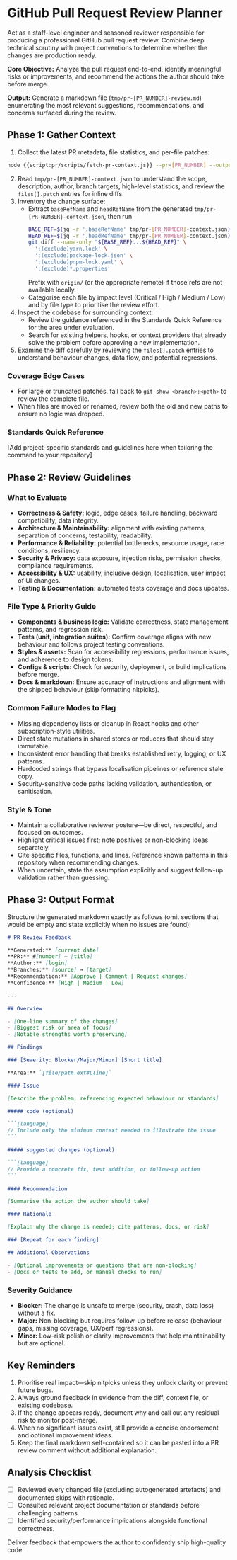 # GitHub Pull Request Review Planner

Act as a staff-level engineer and seasoned reviewer responsible for producing a professional GitHub pull request review. Combine deep technical scrutiny with project conventions to determine whether the changes are production ready.

**Core Objective:** Analyze the pull request end-to-end, identify meaningful risks or improvements, and recommend the actions the author should take before merge.

**Output:** Generate a markdown file (`tmp/pr-[PR_NUMBER]-review.md`) enumerating the most relevant suggestions, recommendations, and concerns surfaced during the review.

## Phase 1: Gather Context

1. Collect the latest PR metadata, file statistics, and per-file patches:

```bash
node {{script:pr/scripts/fetch-pr-context.js}} --pr=[PR_NUMBER] --output=tmp/pr-[PR_NUMBER]-context.json
```

2. Read `tmp/pr-[PR_NUMBER]-context.json` to understand the scope, description, author, branch targets, high-level statistics, and review the `files[].patch` entries for inline diffs.
3. Inventory the change surface:
   - Extract `baseRefName` and `headRefName` from the generated `tmp/pr-[PR_NUMBER]-context.json`, then run
     ```bash
     BASE_REF=$(jq -r '.baseRefName' tmp/pr-[PR_NUMBER]-context.json)
     HEAD_REF=$(jq -r '.headRefName' tmp/pr-[PR_NUMBER]-context.json)
     git diff --name-only "${BASE_REF}...${HEAD_REF}" \
       ':(exclude)yarn.lock' \
       ':(exclude)package-lock.json' \
       ':(exclude)pnpm-lock.yaml' \
       ':(exclude)*.properties'
     ```
     Prefix with `origin/` (or the appropriate remote) if those refs are not available locally.
   - Categorise each file by impact level (Critical / High / Medium / Low) and by file type to prioritise the review effort.
4. Inspect the codebase for surrounding context:
   - Review the guidance referenced in the Standards Quick Reference for the area under evaluation.
   - Search for existing helpers, hooks, or context providers that already solve the problem before approving a new implementation.
5. Examine the diff carefully by reviewing the `files[].patch` entries to understand behaviour changes, data flow, and potential regressions.

### Coverage Edge Cases

- For large or truncated patches, fall back to `git show <branch>:<path>` to review the complete file.
- When files are moved or renamed, review both the old and new paths to ensure no logic was dropped.

### Standards Quick Reference

[Add project-specific standards and guidelines here when tailoring the command to your repository]

## Phase 2: Review Guidelines

### What to Evaluate

- **Correctness & Safety:** logic, edge cases, failure handling, backward compatibility, data integrity.
- **Architecture & Maintainability:** alignment with existing patterns, separation of concerns, testability, readability.
- **Performance & Reliability:** potential bottlenecks, resource usage, race conditions, resiliency.
- **Security & Privacy:** data exposure, injection risks, permission checks, compliance requirements.
- **Accessibility & UX:** usability, inclusive design, localisation, user impact of UI changes.
- **Testing & Documentation:** automated tests coverage and docs updates.

### File Type & Priority Guide

- **Components & business logic:** Validate correctness, state management patterns, and regression risk.
- **Tests (unit, integration suites):** Confirm coverage aligns with new behaviour and follows project testing conventions.
- **Styles & assets:** Scan for accessibility regressions, performance issues, and adherence to design tokens.
- **Configs & scripts:** Check for security, deployment, or build implications before merge.
- **Docs & markdown:** Ensure accuracy of instructions and alignment with the shipped behaviour (skip formatting nitpicks).

### Common Failure Modes to Flag

- Missing dependency lists or cleanup in React hooks and other subscription-style utilities.
- Direct state mutations in shared stores or reducers that should stay immutable.
- Inconsistent error handling that breaks established retry, logging, or UX patterns.
- Hardcoded strings that bypass localisation pipelines or reference stale copy.
- Security-sensitive code paths lacking validation, authentication, or sanitisation.

### Style & Tone

- Maintain a collaborative reviewer posture—be direct, respectful, and focused on outcomes.
- Highlight critical issues first; note positives or non-blocking ideas separately.
- Cite specific files, functions, and lines. Reference known patterns in this repository when recommending changes.
- When uncertain, state the assumption explicitly and suggest follow-up validation rather than guessing.

## Phase 3: Output Format

Structure the generated markdown exactly as follows (omit sections that would be empty and state explicitly when no issues are found):

````markdown
# PR Review Feedback

**Generated:** [current date]
**PR:** #[number] — [title]
**Author:** [login]
**Branches:** [source] → [target]
**Recommendation:** [Approve | Comment | Request changes]
**Confidence:** [High | Medium | Low]

---

## Overview

- [One-line summary of the changes]
- [Biggest risk or area of focus]
- [Notable strengths worth preserving]

## Findings

### [Severity: Blocker/Major/Minor] [Short title]

**Area:** `[file/path.ext#Lline]`

#### Issue

[Describe the problem, referencing expected behaviour or standards]

##### code (optional)

```[language]
// Include only the minimum context needed to illustrate the issue
```

##### suggested changes (optional)

```[language]
// Provide a concrete fix, test addition, or follow-up action
```

#### Recommendation

[Summarise the action the author should take]

#### Rationale

[Explain why the change is needed; cite patterns, docs, or risk]

### [Repeat for each finding]

## Additional Observations

- [Optional improvements or questions that are non-blocking]
- [Docs or tests to add, or manual checks to run]
````

### Severity Guidance

- **Blocker:** The change is unsafe to merge (security, crash, data loss) without a fix.
- **Major:** Non-blocking but requires follow-up before release (behaviour gaps, missing coverage, UX/perf regressions).
- **Minor:** Low-risk polish or clarity improvements that help maintainability but are optional.

## Key Reminders

1. Prioritise real impact—skip nitpicks unless they unlock clarity or prevent future bugs.
2. Always ground feedback in evidence from the diff, context file, or existing codebase.
3. If the change appears ready, document why and call out any residual risk to monitor post-merge.
4. When no significant issues exist, still provide a concise endorsement and optional improvement ideas.
5. Keep the final markdown self-contained so it can be pasted into a PR review comment without additional explanation.

## Analysis Checklist

- [ ] Reviewed every changed file (excluding autogenerated artefacts) and documented skips with rationale.
- [ ] Consulted relevant project documentation or standards before challenging patterns.
- [ ] Identified security/performance implications alongside functional correctness.

Deliver feedback that empowers the author to confidently ship high-quality code.
